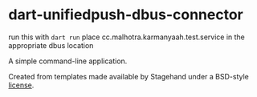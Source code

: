 # dart-unifiedpush-dbus-connector

run this with `dart run` place cc.malhotra.karmanyaah.test.service in the appropriate dbus location

A simple command-line application.

Created from templates made available by Stagehand under a BSD-style
[license](https://github.com/dart-lang/stagehand/blob/master/LICENSE).
